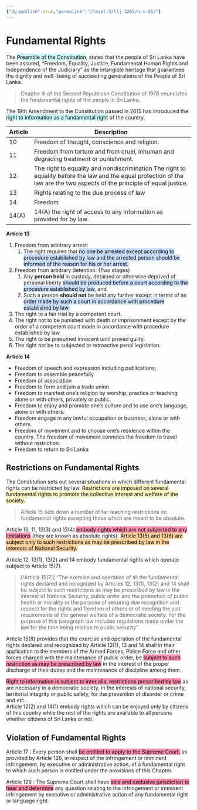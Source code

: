 ```yaml
---
{"dg-publish":true,"permalink":"/level-3/llj-3265/n-s-06/"}
---
```


# Fundamental Rights

The <mark style="background: #ABF7F7A6;">Preamble of the Constitution</mark>, states that the people of Sri  Lanka have been assured, “Freedom, Equality, Justice, Fundamental Human  Rights and Independence of the Judiciary” as the intangible heritage that  guarantees the dignity and well -being of succeeding generations of the  People of Sri Lanka.

> Chapter III of the Second Republican Constitution of  1978 enunciates the fundamental rights of the people in Sri Lanka.


The 19th Amendment to the Constitution  passed in 2015 has introduced the <mark style="background: #ABF7F7A6;">right to information as a fundamental  right</mark> of the country.

| Article | Description                                                                                                                                                                   |
| ------- | ----------------------------------------------------------------------------------------------------------------------------------------------------------------------------- |
| 10      | Freedom of thought, conscience and religion.                                                                                                                                  |
| 11      | Freedom from torture and from cruel, inhuman and  degrading treatment or punishment.                                                                                          |
| 12      | The right to equality and nondiscrimination The right to  equality before the law and the equal protection of the law  are the two aspects of the principle of equal justice. |
| 13      | Rights relating to the due process of law                                                                                                                                     |
| 14      | Freedom                                                                                                                                                                       |
| 14(A)   | 14(A) the right of access to any information as provided for  by law.                                                                                                         |

**Article 13**
1. Freedom from arbitrary arrest: 
	1. The right requires that <mark style="background: #ADCCFFA6;">no one be arrested except according  to procedure established by law and the arrested person  should be informed of the reason for his or her arrest.</mark>
2. Freedom from arbitrary detention: (Two stages)
	1. Any **person held** in custody, detained or otherwise  deprived of personal liberty <mark style="background: #ADCCFFA6;">should be produced before a  court according to the procedure established by law</mark>, and
	2. Such a person **should not** be held any further except  in terms of an <mark style="background: #ADCCFFA6;">order made by such a court in accordance  with procedure established by law.</mark>  
3. The right to a fair trial by a competent court.
4. The right not to be punished with death or  imprisonment except by the order of a competent court  made in accordance with procedure established by law.
5. The right to be presumed innocent until proved guilty.
6. The right not be to subjected to retroactive penal  legislation. 

**Article 14**
- Freedom of speech and expression including  publications;  
- Freedom to assemble peacefully  
- Freedom of association
- Freedom to form and join a trade union  
- Freedom to manifest one’s religion by worship,  practice or teaching alone or  with others, privately or public.  
- Freedom to enjoy and promote one’s culture and to use  one’s language, alone or with others.
- Freedom engage in any lawful occupation or business,  alone or with others.  
- Freedom of movement and to choose one’s residence  within the country. The freedom of movement connotes  the freedom to travel without restriction.
- Freedom to return to Sri Lanka

## Restrictions on Fundamental Rights  

The Constitution sets out several situations in which different fundamental  rights can be restricted by law. <mark style="background: #FFF3A3A6;">Restrictions are imposed on several  fundamental rights to promote the collective interest and welfare of the  society. </mark>

> Article 15 sets down a number of far reaching restrictions on  fundamental rights excepting those which are meant to be absolute.

Article 10, 11, 13(3) and 13(4) <mark style="background: #FF5582A6;">embody rights which are not subjected to any limitations</mark> (they are known as absolute rights). <mark style="background: #FFB86CA6;">Article 13(5) and 13(6)  are subject only to such restrictions as may be prescribed by law in the  interests of National Security.</mark>

Article 12, 13(1), 13(2) and 14 embody fundamental rights which operate  subject to Article 15(7).  

> [!Article 15(7)]
>   “The exercise and operation of all the fundamental rights declared and  recognized by Articles 12, 13(1), 13(2) and 14 shall be subject to such  restrictions as may be prescribed by law in the interest of National  Security, public order and the protection of public health or morality or the  purpose of securing due recognition and respect for the rights and freedom  of others or of meeting the just requirements of the general welfare of a  democratic society. For the purpose of this paragraph law includes  regulations made under the law for the time being relation to public  security”  

Article 15(8) provides that the exercise and operation of the fundamental  rights declared and recognized by Article 12(1), 13 and 14 shall in their  application to the members of the Armed Forces, Police Force and other  forces charged with the maintenance of public order, be <mark style="background: #FF5582A6;">subject to such  restriction as may be prescribed by law</mark> in the interest of the proper  discharge of their duties and the maintenance of discipline among them.

<mark style="background: #FF5582A6;">Right to information is subject to inter alia, restrictions prescribed by law</mark> as  are necessary in a democratic society, in the interests of national security,  territorial integrity or public safety, for the prevention of disorder or crime  and etc.  
Article 12(2) and 14(1) embody rights which can be enjoyed only by  citizens of this country while the rest of the rights are available to all  persons whether citizens of Sri Lanka or not.  

## Violation of Fundamental Rights

Article 17 : Every person shall <mark style="background: #FF5582A6;">be entitled to apply to the Supreme Court,</mark> as provided by Article 126, in respect of the infringement or imminent infringement, by executive or administrative action, of a fundamental right to which such person is entitled under the provisions of this Chapter.

Article 126 : The Supreme Court shall have <mark style="background: #FF5582A6;">sole and exclusive jurisdiction to hear and determine</mark> any question relating to the infringement or imminent infringement by executive or administrative action of any fundamental right or language right.